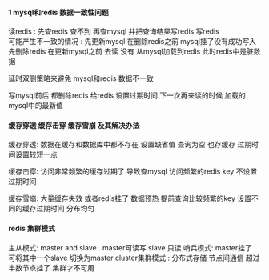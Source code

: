
#### 1 mysql和redis 数据一致性问题

读redis :  先查redis 查不到 再查mysql 并把查询结果写redis
写redis  
可能产生不一致的情况 : 
先更新mysql 在删除redis之前 mysql挂了没有成功写入 
先删除redis 在更新mysql之前 去读 没有 从mysql加载到redis 此时redis中是脏数据

延时双删策略来避免 mysql和redis 数据不一致

写mysql前后 都删除redis  给redis 设置过期时间
下一次再来读的时候 加载的mysql中的最新值 

#### 缓存穿透 缓存击穿 缓存雪崩 及其解决办法

缓存穿透: 数据在缓存和数据库中都不存在 
设置缺省值 查询为空 也存缓存 过期时间设置较短一点

缓存击穿: 访问非常频繁的缓存过期了 导致查mysql
访问频繁的redis key 不设置过期时间

缓存雪崩: 大量缓存失效 或者redis挂了
数据预热 提前查询比较频繁的key
设置不同的缓存过期时间 分布均匀


#### redis 集群模式

主从模式: master and slave . master可读写 slave 只读
哨兵模式:  master挂了 可将其中一个slave 切换为master 
cluster集群模式 : 分布式存储 节点间通信 超过半数节点挂了 集群才不可用
